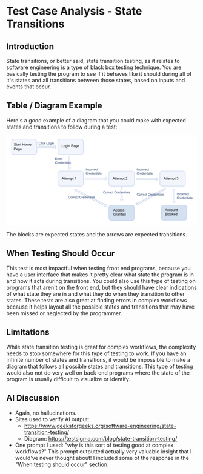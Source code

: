 # Test Case Analysis - State Transitions

## Introduction

State transitions, or better said, state transition testing, as it relates to software engineering is a type of black box testing technique. You are basically testing the program to see if it behaves like it should during all of it's states and all transitions between those states, based on inputs and events that occur.

## Table / Diagram Example

Here's a good example of a diagram that you could make with expected states and transitions to follow during a test:

![State Transition Diagram](stateTransitionDiagram.jpeg)

The blocks are expected states and the arrows are expected transitions.

## When Testing Should Occur

This test is most impactful when testing front end programs, because you have a user interface that makes it pretty clear what state the program is in and how it acts during transitions. You could also use this type of testing on programs that aren't on the front end, but they should have clear indications of what state they are in and what they do when they transition to other states. These tests are also great at finding errors in complex workflows because it helps layout all the possible states and transitions that may have been missed or neglected by the programmer.

## Limitations

While state transition testing is great for complex workflows, the complexity needs to stop somewhere for this type of testing to work. If you have an infinite number of states and transitions, it would be impossible to make a diagram that follows all possible states and transitions. This type of testing would also not do very well on back-end programs where the state of the program is usually difficult to visualize or identify.

## AI Discussion

- Again, no hallucinations.
- Sites used to verify AI output:
    - https://www.geeksforgeeks.org/software-engineering/state-transition-testing/
    - Diagram: https://testsigma.com/blog/state-transition-testing/
- One prompt I used: "why is this sort of testing good at complex workflows?" This prompt outputted actually very valuable insight that I would've never thought about! I included some of the response in the "When testing should occur" section.
